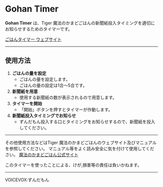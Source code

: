 # **Gohan Timer**

**Gohan Timer** は、Tiger 魔法のかまどごはんの新聞紙投入タイミングを適切にお知らせするためのタイマーです。

<a href="https://debmarine.github.io/Gohan-Timer/">ごはんタイマー ウェブサイト</a>

---

## **使用方法**
1. **ごはんの量を設定**
   - ごはんの量を設定します。
   - ごはんの量の設定は1合～5合です。
2. **新聞紙を用意**
   - 使用する新聞紙の数が表示されるので用意します。
3. **タイマーを開始**
   - 「開始」ボタンを押すとタイマーが作動します。
4. **新聞紙投入タイミングでお知らせ**
   - ずんだもん投入する口とタイミングをお知らせするので、新聞紙を投入してください。

---

その他使用方法などはTiger 魔法のかまどごはんのウェブサイト及びマニュアルを参照してください。
マニュアル等をよく読み安全に気を付けて使用してください。
<a href="https://www.tiger-corporation.com/ja/jpn/product/rice-cooker/kmd-a/">魔法のかまどごはん公式サイト</a>

このタイマーを使ったことによる、けが,損害等の責任は負いかねます。

---

VOICEVOX:ずんだもん


